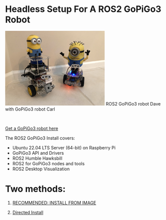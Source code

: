 # Headless Setup For A ROS2 GoPiGo3 Robot

<img src="https://github.com/slowrunner/ROS2-GoPiGo3/blob/28e63059071b2c483138af5d13fcc968c22e7871/Dave_And_Carl.jpg" width="320"/>  
ROS2 GoPiGo3 robot Dave with GoPiGo3 robot Carl  

&nbsp;

[Get a GoPiGo3 robot here](https://gopigo.io/gopigo-core/)  

The ROS2 GoPiGo3 Install covers:  
  - Ubuntu 22.04 LTS Server (64-bit) on Raspberry Pi  
  - GoPiGo3 API and Drivers  
  - ROS2 Humble Hawksbill  
  - ROS2 for GoPiGo3 nodes and tools  
  - ROS2 Desktop Visualization

# Two methods:  
1) [RECOMMENDED: INSTALL FROM IMAGE](INSTALL_FROM_IMAGE.md) 

  
2) [Directed Install](Directed_install.md)
